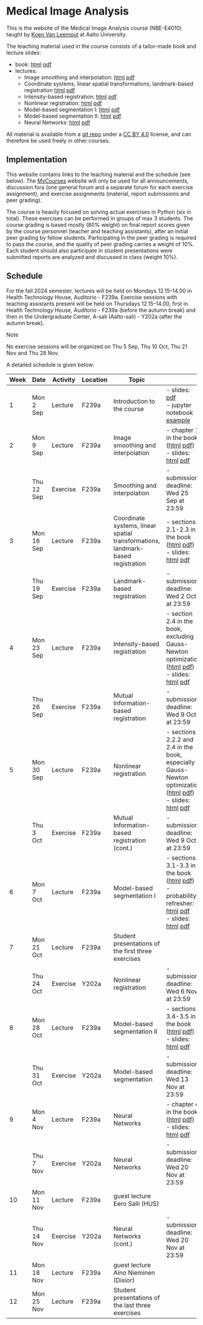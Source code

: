 # Medical Image Analysis

This is the website of the Medical Image Analysis course (NBE-E4010) taught by [Koen Van Leemput](https://users.aalto.fi/vanlek2) at Aalto University.

The teaching material used in the course consists of a tailor-made book and lecture slides:  
- book: [html](book/html/index.html) [pdf](book/mia.pdf)
- lectures:
  + Image smoothing and interpolation: [html](lecture_slides/smoothing_and_interpolation/html/index.html) [pdf](lecture_slides/smoothing_and_interpolation/smoothing_and_interpolation.pdf)
  + Coordinate systems, linear spatial transformations, landmark-based registration [html](lecture_slides/landmark_based_registration/html/index.html) [pdf](lecture_slides/landmark_based_registration/landmark_based_registration.pdf)
  + Intensity-based registration: [html](lecture_slides/intensity_based_registration/html/index.html) [pdf](lecture_slides/intensity_based_registration/intensity_based_registration.pdf)
  + Nonlinear registration: [html](lecture_slides/nonlinear_registration/html/index.html) [pdf](lecture_slides/nonlinear_registration/nonlinear_registration.pdf)
  + Model-based segmentation I: [html](lecture_slides/model_based_segmentation_I/html/index.html) [pdf](lecture_slides/model_based_segmentation_I/model_based_segmentation_I.pdf)
  + Model-based segmentation II: [html](lecture_slides/model_based_segmentation_II/html/index.html) [pdf](lecture_slides/model_based_segmentation_II/model_based_segmentation_II.pdf)
  + Neural Networks: [html](lecture_slides/neural_networks/html/index.html) [pdf](lecture_slides/neural_networks/neural_networks.pdf)

All material is available from a [git repo](https://github.com/leempko/mia/) under a [CC BY 4.0](https://creativecommons.org/licenses/by/4.0/) license, and can therefore be used freely in other courses.

## Implementation

This website contains links to the teaching material and the schedule (see below). The [MyCourses](https://mycourses.aalto.fi/course/view.php?id=44862) website will only be used for all announcements, discussion fora (one general forum and a separate forum for each exercise assignment), and exercise assignments (material, report submissions and peer grading).

The course is heavily focused on solving actual exercises in Python (six in total). These exercises can be performed in groups of max 3 students. The course grading is based mostly (80% weight) on final report scores given by the course personnel (teacher and teaching assistants), after an initial peer grading by fellow students. Participating in the peer grading is required to pass the course, and the quality of peer grading carries a weight of 10%. Each student should also participate in student presentations were submitted reports are analyzed and discussed in class (weight 10%).


## Schedule

For the fall 2024 semester, lectures will be held on Mondays 12.15–14.00 in Health Technology House, Auditorio - F239a. Exercise sessions with teaching assistants present will be held on Thursdays 12.15–14.00, first in Health Technology House, Auditorio - F239a (before the autumn break) and then in the Undergraduate Center, A-sali (Aalto-sali) - Y202a (after the autumn break).

> [!NOTE]
> No exercise sessions will be organized on Thu 5 Sep, Thu 10 Oct, Thu 21 Nov and Thu 28 Nov.

A detailed schedule is given below:

| Week |  Date | Activity | Location | Topic |  |
| --- | ---   | ---      | ---   | --- | --- |
| 1 | Mon 2 Sep | Lecture |  F239a | Introduction to the course | - slides: [pdf](lecture_slides/introduction/intro.pdf) <br/> - jupyter notebook [example](exampleNotebook.ipynb) |
| 2 | Mon 9 Sep | Lecture |  F239a | Image smoothing and interpolation | - chapter 1 in the book ([html](book/html/index.html?page=5) [pdf](book/mia.pdf)) <br/> - slides: [html](lecture_slides/smoothing_and_interpolation/html/index.html) [pdf](lecture_slides/smoothing_and_interpolation/smoothing_and_interpolation.pdf) |
| | Thu 12 Sep | Exercise | F239a | Smoothing and interpolation | - submission deadline: Wed 25 Sep at 23:59 |
| 3 | Mon 16 Sep | Lecture |  F239a | Coordinate systems, linear spatial transformations, landmark-based registration | - sections 2.1-2.3 in the book ([html](book/html/index.html?page=19) [pdf](book/mia.pdf)) <br/> - slides: [html](lecture_slides/landmark_based_registration/html/index.html) [pdf](lecture_slides/landmark_based_registration/landmark_based_registration.pdf) |
| | Thu 19 Sep | Exercise | F239a | Landmark-based registration | - submission deadline: Wed 2 Oct at 23:59 |
| 4 | Mon 23 Sep | Lecture |  F239a | Intensity-based registration | - section 2.4 in the book, excluding Gauss-Newton optimization ([html](book/html/index.html?page=27) [pdf](book/mia.pdf)) <br/> - slides: [html](lecture_slides/intensity_based_registration/html/index.html) [pdf](lecture_slides/intensity_based_registration/intensity_based_registration.pdf) |
|  | Thu 26 Sep | Exercise | F239a | Mutual Information-based registration | - submission deadline: Wed 9 Oct: at 23:59 |
| 5 | Mon 30 Sep | Lecture |  F239a | Nonlinear registration | - sections 2.2.2 and 2.4 in the book, especially Gauss-Newton optimization ([html](book/html/index.html?page=25) [pdf](book/mia.pdf)) <br/> - slides: [html](lecture_slides/nonlinear_registration/html/index.html) [pdf](lecture_slides/nonlinear_registration/nonlinear_registration.pdf) |
| | Thu 3 Oct | Exercise | F239a | Mutual Information-based registration (cont.) | - submission deadline: Wed 9 Oct: at 23:59 |
| 6 | Mon 7 Oct | Lecture |  F239a | Model-based segmentation I | - sections 3.1-3.3 in the book ([html](book/html/index.html?page=35) [pdf](book/mia.pdf)) <br/> - probability refresher: [html](lecture_slides/model_based_segmentation_I/html_refresher/index.html) [pdf](lecture_slides/model_based_segmentation_I/refresher_on_probability.pdf) <br/> - slides: [html](lecture_slides/model_based_segmentation_I/html/index.html) [pdf](lecture_slides/model_based_segmentation_I/model_based_segmentation_I.pdf) |
| 7 | Mon 21 Oct | Lecture |  F239a | Student presentations of the first three exercises | |
| | Thu 24 Oct | Exercise | Y202a | Nonlinear registration | - submission deadline: Wed 6 Nov at 23:59 |
| 8 | Mon 28 Oct | Lecture |  F239a | Model-based segmentation II | - sections 3.4-3.5 in the book ([html](book/html/index.html?page=44) [pdf](book/mia.pdf)) <br/> - slides: [html](lecture_slides/model_based_segmentation_II/html/index.html) [pdf](lecture_slides/model_based_segmentation_II/model_based_segmentation_II.pdf)|
| | Thu 31 Oct | Exercise | Y202a | Model-based segmentation | - submission deadline: Wed 13 Nov at 23:59 |
| 9 | Mon 4 Nov | Lecture |  F239a | Neural Networks | - chapter 4 in the book ([html](book/html/index.html?page=55) [pdf](book/mia.pdf)) <br/> - slides: [html](lecture_slides/neural_networks/html/index.html) [pdf](lecture_slides/neural_networks/neural_networks.pdf)|
| | Thu 7 Nov | Exercise | Y202a | Neural Networks | - submission deadline: Wed 20 Nov at 23:59 |
| 10 | Mon 11 Nov | Lecture |  F239a | guest lecture Eero Salli (HUS) | |
| | Thu 14 Nov | Exercise | Y202a | Neural Networks (cont.) | - submission deadline: Wed 20 Nov at 23:59 |
| 11 | Mon 18 Nov | Lecture |  F239a | guest lecture Aino Nieminen (Disior) | |
| 12 | Mon 25 Nov | Lecture |  F239a | Student presentations of the last three exercises | |



